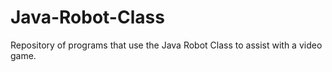 # Java-Robot-Class
Repository of programs that use the Java Robot Class to assist with a video game.
